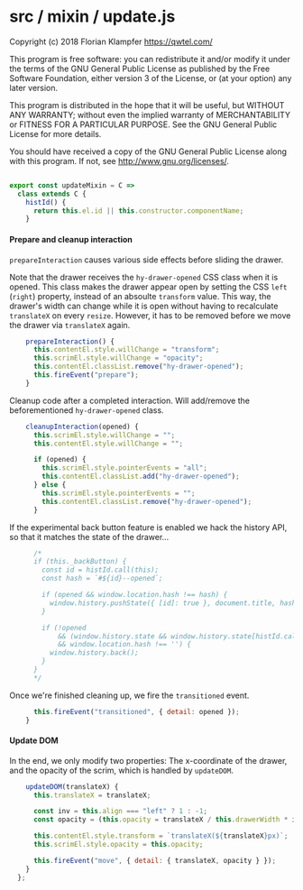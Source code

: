 # src / mixin / update.js
Copyright (c) 2018 Florian Klampfer <https://qwtel.com/>

This program is free software: you can redistribute it and/or modify
it under the terms of the GNU General Public License as published by
the Free Software Foundation, either version 3 of the License, or
(at your option) any later version.

This program is distributed in the hope that it will be useful,
but WITHOUT ANY WARRANTY; without even the implied warranty of
MERCHANTABILITY or FITNESS FOR A PARTICULAR PURPOSE.  See the
GNU General Public License for more details.

You should have received a copy of the GNU General Public License
along with this program.  If not, see <http://www.gnu.org/licenses/>.


```js

export const updateMixin = C =>
  class extends C {
    histId() {
      return this.el.id || this.constructor.componentName;
    }
```

#### Prepare and cleanup interaction
`prepareInteraction` causes various side effects before sliding the drawer.

Note that the drawer receives the `hy-drawer-opened` CSS class when it is opened.
This class makes the drawer appear open by setting the CSS `left` (`right`) property, instead
of an absoulte `transform` value.
This way, the drawer's width can change while it is open without having to
recalculate `translateX` on every `resize`.
However, it has to be removed before we move the drawer via `translateX` again.


```js
    prepareInteraction() {
      this.contentEl.style.willChange = "transform";
      this.scrimEl.style.willChange = "opacity";
      this.contentEl.classList.remove("hy-drawer-opened");
      this.fireEvent("prepare");
    }
```

Cleanup code after a completed interaction.
Will add/remove the beforementioned `hy-drawer-opened` class.


```js
    cleanupInteraction(opened) {
      this.scrimEl.style.willChange = "";
      this.contentEl.style.willChange = "";

      if (opened) {
        this.scrimEl.style.pointerEvents = "all";
        this.contentEl.classList.add("hy-drawer-opened");
      } else {
        this.scrimEl.style.pointerEvents = "";
        this.contentEl.classList.remove("hy-drawer-opened");
      }
```

If the experimental back button feature is enabled we hack the history API,
so that it matches the state of the drawer...


```js
      /*
      if (this._backButton) {
        const id = histId.call(this);
        const hash = `#${id}--opened`;

        if (opened && window.location.hash !== hash) {
          window.history.pushState({ [id]: true }, document.title, hash);
        }

        if (!opened
            && (window.history.state && window.history.state[histId.call(this)])
            && window.location.hash !== '') {
          window.history.back();
        }
      }
      */
```

Once we're finished cleaning up, we fire the `transitioned` event.


```js
      this.fireEvent("transitioned", { detail: opened });
    }
```

#### Update DOM
In the end, we only modify two properties: The x-coordinate of the drawer,
and the opacity of the scrim, which is handled by `updateDOM`.


```js
    updateDOM(translateX) {
      this.translateX = translateX;

      const inv = this.align === "left" ? 1 : -1;
      const opacity = (this.opacity = translateX / this.drawerWidth * inv);

      this.contentEl.style.transform = `translateX(${translateX}px)`;
      this.scrimEl.style.opacity = this.opacity;

      this.fireEvent("move", { detail: { translateX, opacity } });
    }
  };
```


